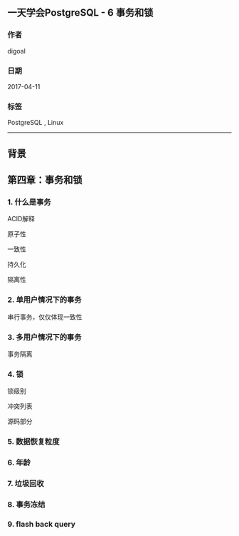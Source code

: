 ## 一天学会PostgreSQL - 6 事务和锁
                                                              
### 作者                                                                 
digoal                                                         
                                                          
### 日期                                                                                                                             
2017-04-11                                                       
                                                             
### 标签                                                          
PostgreSQL , Linux        
                                                                                                                                
----                                                                                                                          
                                                                                                                                   
## 背景         
## 第四章：事务和锁

### 1. 什么是事务

ACID解释

原子性

一致性

持久化

隔离性

### 2. 单用户情况下的事务

串行事务，仅仅体现一致性


### 3. 多用户情况下的事务

事务隔离


### 4. 锁

锁级别


冲突列表


源码部分


### 5. 数据恢复粒度


### 6. 年龄


### 7. 垃圾回收


### 8. 事务冻结



### 9. flash back query







